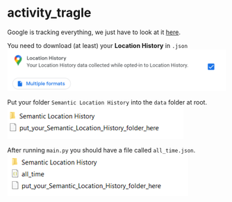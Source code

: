 # activity_tragle
Google is tracking everything, we just have to look at it [here](https://takeout.google.com/).

You need to download (at least) your **Location History** in ```.json```
![Location History](resources/Google-Takeout.png)

Put your folder ```Semantic Location History``` into the ```data``` folder at root.
![folder1](resources/data_folder.PNG)


After running ```main.py``` you should have a file called ```all_time.json```.
![folder2](resources/all_time.PNG)
